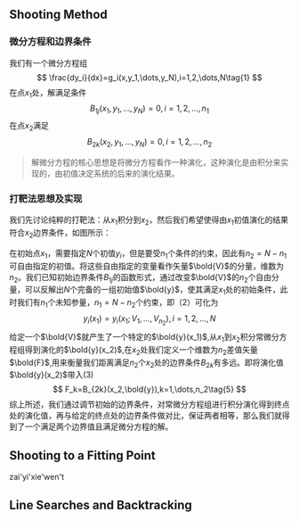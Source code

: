 ## Shooting Method
### 微分方程和边界条件
我们有一个微分方程组
$$
\frac{dy_i}{dx}=g_i(x,y_1,\dots,y_N),i=1,2,\dots,N\tag{1}
$$
在点$x_1$处，解满足条件
$$
B_{1j}(x_1,y_1,\dots,y_N)=0,i=1,2,\dots,n_1\tag{2}
$$
在点$x_2$满足
$$
B_{2k}(x_2,y_1,\dots,y_N)=0,i=1,2,\dots,n_2\tag{3}
$$
>解微分方程的核心思想是将微分方程看作一种演化，这种演化是由积分来实现的，由初值决定系统的后来的演化结果。

### 打靶法思想及实现
我们先讨论纯粹的打靶法：从$x_1$积分到$x_2$，然后我们希望使得由$x_1$初值演化的结果符合$x_2$边界条件，如图所示：

在初始点$x_1$，需要指定$N$个初值$y_i$，但是要受$n_1$个条件的约束，因此有$n_2=N-n_1$可自由指定的初值。将这些自由指定的变量看作矢量$\bold{V}$的分量，维数为$n_2$。我们已知初始边界条件$B_{1j}$的函数形式，通过改变$\bold{V}$的$n_2$个自由分量，可以反解出$N$个完备的一组初始值$\bold{y}$，使其满足$x_1$处的初始条件，此时我们有$n_1$个未知参量，$n_1=N-n_2$个约束，即（2）可化为
$$
y_i(x_1)=y_i(x_1;V_1,\dots,V_{n_2}),i=1,2,\dots,N\tag{4}
$$
给定一个$\bold{V}$就产生了一个特定的$\bold{y}(x_1)$,从$x_1$到$x_2$积分常微分方程组得到演化的$\bold{y}(x_2)$,在$x_2$处我们定义一个维数为$n_2$差值矢量$\bold{F}$,用来衡量我们距离满足$n_2$个$x_2$处的边界条件$B_{2k}$有多远。即将演化值$\bold{y}(x_2)$带入(3)
$$
F_k=B_{2k}(x_2,\bold{y}),k=1,\dots,n_2\tag{5}
$$
综上所述，我们通过调节初始的边界条件，对常微分方程组进行积分演化得到终点处的演化值，再与给定的终点处的边界条件做对比，保证两者相等，那么我们就得到了一个满足两个边界值且满足微分方程的解。
## Shooting to a Fitting Point
zai'yi'xie'wen't

## Line Searches and Backtracking

<!--stackedit_data:
eyJoaXN0b3J5IjpbLTEwMzE1NTM3MjEsMTU1NjUwNTc1OCw2Mj
A0MjczMDksLTkzNTU3Nzg4Niw1NDc4MzEzMTIsNDExNDYwNTky
LDU2ODQ1OTAyNSwxNDk0NDE0NzA5LDE0OTQ0MTQ3MDksLTEyND
g0NjYwOTUsLTIwODg3NDY2MTJdfQ==
-->